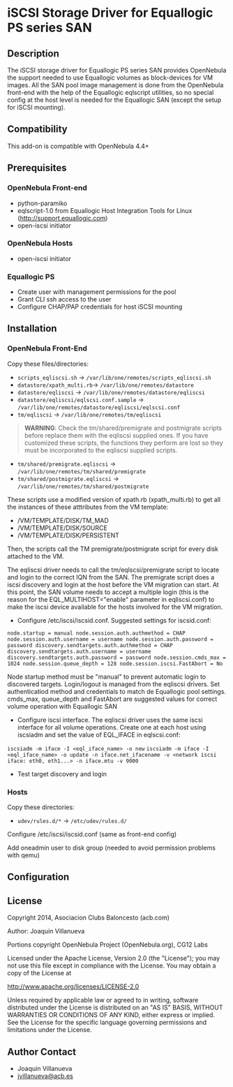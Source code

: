 # iSCSI Storage Driver for Equallogic PS series SAN


## Description

The iSCSI storage driver for Equallogic PS series SAN provides OpenNebula the support needed to use Equallogic volumes as block-devices for VM images. All the SAN pool image management is done from the OpenNebula front-end with the help of the Equallogic eqlscript utilities, so no special config at the host level is needed for the Equallogic SAN (except the setup for iSCSI mounting).


## Compatibility

This add-on is compatible with OpenNebula 4.4+


## Prerequisites

### OpenNebula Front-end

- python-paramiko
- eqlscript-1.0 from Equallogic Host Integration Tools for Linux (http://support.equallogic.com)
- open-iscsi initiator

### OpenNebula Hosts

- open-iscsi initiator

### Equallogic PS

- Create user with management permissions for the pool
- Grant CLI ssh access to the user
- Configure CHAP/PAP credentials for host iSCSI mounting


## Installation

### OpenNebula Front-End

Copy these files/directories: 

- `scripts_eqliscsi.sh` -> `/var/lib/one/remotes/scripts_eqliscsi.sh`
- `datastore/xpath_multi.rb`-> `/var/lib/one/remotes/datastore`
- `datastore/eqliscsi` -> `/var/lib/one/remotes/datastore/eqliscsi`
- `datastore/eqliscsi/eqlscsi.conf.sample` -> `/var/lib/one/remotes/datastore/eqliscsi/eqlscsi.conf`
- `tm/eqliscsi` -> `/var/lib/one/remotes/tm/eqliscsi`

> **WARNING**: Check the tm/shared/premigrate and postmigrate scripts before replace them with the eqliscsi supplied ones. If you have customized these scripts, the functions they perform are lost so they must be incorporated to the eqliscsi supplied scripts.

- `tm/shared/premigrate.eqliscsi` -> `/var/lib/one/remotes/tm/shared/premigrate`
- `tm/shared/postmigrate.eqliscsi` -> `/var/lib/one/remotes/tm/shared/postmigrate`

These scripts use a modified version of xpath.rb (xpath_multi.rb) to get all the instances of these atttributes from the VM template:

- /VM/TEMPLATE/DISK/TM_MAD
- /VM/TEMPLATE/DISK/SOURCE
- /VM/TEMPLATE/DISK/PERSISTENT

Then, the scripts call the TM premigrate/postmigrate script for every disk attached to the VM.

The eqliscsi driver needs to call the tm/eqlscsi/premigrate script to locate and login to the correct IQN from the SAN. The premigrate script does a iscsi discovery and login at the host before the VM migration can start. At this point, the SAN volume needs to accept a multiple login (this is the reason for the EQL_MULTIHOST="enable" parameter in eqliscsi.conf) to make the iscsi device available for the hosts involved for the VM migration.

- Configure /etc/iscsi/iscsid.conf. Suggested settings for iscsid.conf:

`node.startup = manual
node.session.auth.authmethod = CHAP
node.session.auth.username = username
node.session.auth.password = password
discovery.sendtargets.auth.authmethod = CHAP
discovery.sendtargets.auth.username = username
discovery.sendtargets.auth.password = password
node.session.cmds_max = 1024
node.session.queue_depth = 128
node.session.iscsi.FastAbort = No`

Node startup method must be "manual" to prevent automatic login to discovered targets. Login/logout is managed from the eqliscsi drivers.
Set authenticatiod method and credentials to match de Equallogic pool settings.
cmds_max, queue_depth and FastAbort are suggested values for correct volume operation with Equallogic SAN

- Configure iscsi interface. The eqliscsi driver uses the same iscsi interface for all volume operations. Create one at each host using iscsiadm and set the value of EQL_IFACE in eqlscsi.conf:

`iscsiadm -m iface -I <eql_iface_name> -o new`
`iscsiadm -m iface -I <eql_iface_name> -o update -n iface.net_ifacename -v <network iscsi iface: eth0, eth1...> -n iface.mtu -v 9000`

- Test target discovery and login


### Hosts

Copy these directories: 

- `udev/rules.d/*` -> `/etc/udev/rules.d/`

Configure /etc/iscsi/iscsid.conf (same as front-end config)

Add oneadmin user to disk group (needed to avoid permission problems with qemu)


## Configuration


## License

  Copyright 2014, Asociacion Clubs Baloncesto (acb.com)

  Author: Joaquin Villanueva

  Portions copyright OpenNebula Project (OpenNebula.org), CG12 Labs

  Licensed under the Apache License, Version 2.0 (the "License"); you may
  not use this file except in compliance with the License. You may obtain
  a copy of the License at

  http://www.apache.org/licenses/LICENSE-2.0

  Unless required by applicable law or agreed to in writing, software
  distributed under the License is distributed on an "AS IS" BASIS,
  WITHOUT WARRANTIES OR CONDITIONS OF ANY KIND, either express or implied.
  See the License for the specific language governing permissions and
  limitations under the License.

## Author Contact
  * Joaquin Villanueva
  * jvillanueva@acb.es
